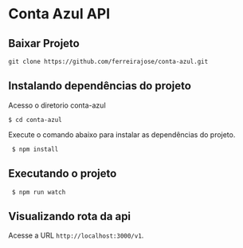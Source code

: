 # Conta Azul API

## Baixar Projeto 

```
git clone https://github.com/ferreirajose/conta-azul.git
```

## Instalando dependências do projeto
Acesso o diretorio conta-azul

```
$ cd conta-azul
```

Execute o comando abaixo para instalar as dependências do projeto. 

```
 $ npm install
```

## Executando o projeto

```
 $ npm run watch
```

## Visualizando rota da api

Acesse a URL `http://localhost:3000/v1`.

